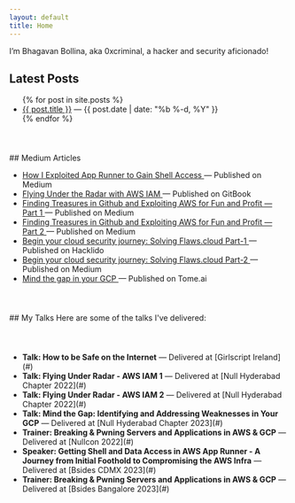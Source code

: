 ```yaml
---
layout: default
title: Home
---
```


I’m Bhagavan Bollina, aka 0xcriminal, a hacker and security aficionado!

## Latest Posts

<ul>
  {% for post in site.posts %}
    <li>
      <a href="{{ post.url }}">{{ post.title }}</a> — {{ post.date | date: "%b %-d, %Y" }}
    </li>
  {% endfor %}
</ul>
<!-- Gap Section -->
<div style="height: 40px;"></div> <!-- This adds space between sections -->
## Medium Articles

<ul>
  <li>
    <a href="https://blog.appsecco.com/getting-shell-and-data-access-in-aws-app-runner-3632e844bc77" target="_blank">
      How I Exploited App Runner to Gain Shell Access
    </a> — Published on Medium
  </li>
  <li>
    <a href="https://0xcriminal.gitbook.io/flying-under-radar-aws-iam/" target="_blank">
      Flying Under the Radar with AWS IAM
    </a> — Published on GitBook
  </li>
   <li>
    <a href="https://blog.appsecco.com/finding-treasures-in-github-and-exploiting-aws-for-fun-and-profit-part-1-be5cfadf942" target="_blank">
      Finding Treasures in Github and Exploiting AWS for Fun and Profit — Part 1
    </a> — Published on Medium
  </li>
   <li>
    <a href="https://blog.appsecco.com/finding-treasures-in-github-and-exploiting-aws-for-fun-and-profit-part-2-8ffefa995439" target="_blank">
      Finding Treasures in Github and Exploiting AWS for Fun and Profit — Part 2
    </a> — Published on Medium
  </li>
  <li>
    <a href="https://hacklido.com/blog/472-begin-your-cloud-security-journey-solving-flawscloud-part-1" target="_blank">
      Begin your cloud security journey: Solving Flaws.cloud Part-1
    </a> — Published on Hacklido
  </li>
  <li>
    <a href="https://hacklido.com/blog/481-begin-your-cloud-security-journey-solving-flawscloud-part-2" target="_blank">
      Begin your cloud security journey: Solving Flaws.cloud Part-2
    </a> — Published on Medium
  </li>
  <li>
    <a href="https://lightfield.app/xcriminal/mind-the-gap-identifying-and-addressing-weaknesses-in-your-gcp-clelfpmqg09u26m3z0a98z8ek" target="_blank">
      Mind the gap in your GCP
    </a> — Published on Tome.ai
  </li>
</ul>

<!-- Gap Section -->
<div style="height: 40px;"></div>
## My Talks
Here are some of the talks I've delivered:
<!-- Gap Section -->
<div style="height: 40px;"></div> <!-- This adds space between sections -->

<ul>
  <li>
    <strong>Talk: How to be Safe on the Internet</strong> — Delivered at [Girlscript Ireland](#) 
  </li>
  <li>
    <strong>Talk: Flying Under Radar - AWS IAM 1</strong> — Delivered at [Null Hyderabad Chapter 2022](#)
  </li>
  <li>
    <strong>Talk: Flying Under Radar - AWS IAM 2</strong> — Delivered at [Null Hyderabad Chapter 2022](#)
  </li>
  <li>
    <strong>Talk: Mind the Gap: Identifying and Addressing Weaknesses in Your GCP</strong> — Delivered at [Null Hyderabad Chapter 2023](#)
  </li>
  <li>
    <strong>Trainer: Breaking & Pwning Servers and Applications in AWS & GCP</strong> — Delivered at [Nullcon 2022](#)
  </li>
  <li>
    <strong>Speaker: Getting Shell and Data Access in AWS App Runner - A Journey from Initial Foothold to Compromising the AWS Infra</strong> — Delivered at [Bsides CDMX 2023](#)
  </li>
  <li>
    <strong>Trainer: Breaking & Pwning Servers and Applications in AWS & GCP</strong> — Delivered at [Bsides Bangalore 2023](#)
  </li>
</ul>
